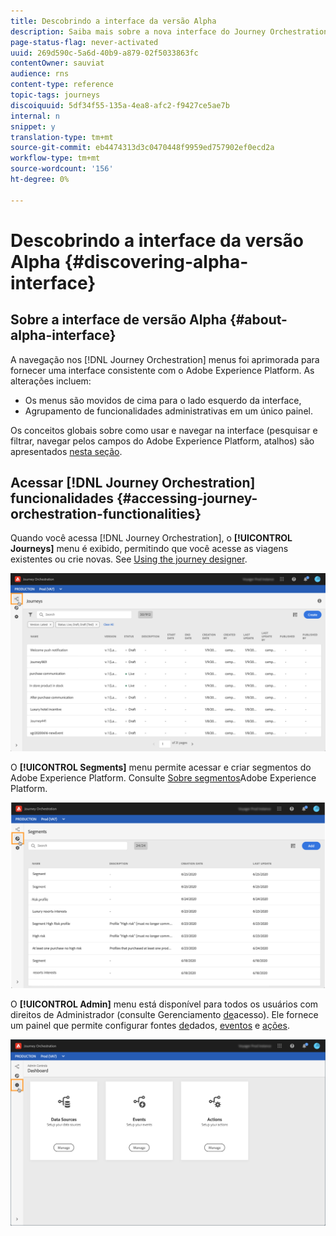 ```yaml
---
title: Descobrindo a interface da versão Alpha
description: Saiba mais sobre a nova interface do Journey Orchestration.
page-status-flag: never-activated
uuid: 269d590c-5a6d-40b9-a879-02f5033863fc
contentOwner: sauviat
audience: rns
content-type: reference
topic-tags: journeys
discoiquuid: 5df34f55-135a-4ea8-afc2-f9427ce5ae7b
internal: n
snippet: y
translation-type: tm+mt
source-git-commit: eb4474313d3c0470448f9959ed757902ef0ecd2a
workflow-type: tm+mt
source-wordcount: '156'
ht-degree: 0%

---
```



# Descobrindo a interface da versão Alpha {#discovering-alpha-interface}

## Sobre a interface de versão Alpha {#about-alpha-interface}

A navegação nos [!DNL Journey Orchestration] menus foi aprimorada para fornecer uma interface consistente com o Adobe Experience Platform. As alterações incluem:

* Os menus são movidos de cima para o lado esquerdo da interface,
* Agrupamento de funcionalidades administrativas em um único painel.

Os conceitos globais sobre como usar e navegar na interface (pesquisar e filtrar, navegar pelos campos do Adobe Experience Platform, atalhos) são apresentados [nesta seção](../about/user-interface.md).

## Acessar [!DNL Journey Orchestration] funcionalidades {#accessing-journey-orchestration-functionalities}

Quando você acessa [!DNL Journey Orchestration], o **[!UICONTROL Journeys]** menu é exibido, permitindo que você acesse as viagens existentes ou crie novas. See [Using the journey designer](../building-journeys/using-the-journey-designer.md).

![](../assets/interface-journeys.png)

O **[!UICONTROL Segments]** menu permite acessar e criar segmentos do Adobe Experience Platform. Consulte [Sobre segmentos](../segment/about-segments.md)Adobe Experience Platform.

![](../assets/interface-segments.png)

O **[!UICONTROL Admin]** menu está disponível para todos os usuários com direitos de Administrador (consulte Gerenciamento [de](../about/access-management.md)acesso). Ele fornece um painel que permite configurar fontes [de](../datasource/about-data-sources.md)dados, [eventos](../event/about-events.md) e [ações](../action/action.md).

![](../assets/interface-admin-dashboard.png)
